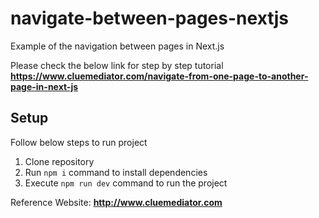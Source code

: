 # navigate-between-pages-nextjs
Example of the navigation between pages in Next.js

Please check the below link for step by step tutorial
**https://www.cluemediator.com/navigate-from-one-page-to-another-page-in-next-js**

## Setup
Follow below steps to run project

1. Clone repository
2. Run `npm i` command to install dependencies
3. Execute `npm run dev` command to run the project

Reference Website: **http://www.cluemediator.com**
